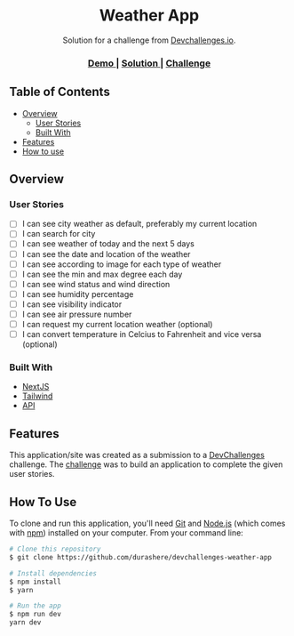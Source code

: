 <!-- Please update value of CHANGE_ME  -->

<h1 align="center">Weather App</h1>

<div align="center">
   Solution for a challenge from  <a href="http://devchallenges.io" target="_blank">Devchallenges.io</a>.
</div>

<div align="center">
  <h3>
    <a href="CHANGE_ME">
      Demo
    </a>
    <span> | </span>
    <a href="https://github.com/durashere/devchallenges-weather-app">
      Solution
    </a>
    <span> | </span>
    <a href="https://devchallenges.io/challenges/mM1UIenRhK808W8qmLWv">
      Challenge
    </a>
  </h3>
</div>

<!-- TABLE OF CONTENTS -->

## Table of Contents

- [Overview](#overview)
  - [User Stories](#user-stories)
  - [Built With](#built-with)
- [Features](#features)
- [How to use](#how-to-use)

<!-- OVERVIEW -->

## Overview

<!-- In this devchallenge i learned how to actually create reusable component, storybook and tailwind -->

### User Stories

- [ ] I can see city weather as default, preferably my current location
- [ ] I can search for city
- [ ] I can see weather of today and the next 5 days
- [ ] I can see the date and location of the weather
- [ ] I can see according to image for each type of weather
- [ ] I can see the min and max degree each day
- [ ] I can see wind status and wind direction
- [ ] I can see humidity percentage
- [ ] I can see visibility indicator
- [ ] I can see air pressure number
- [ ] I can request my current location weather (optional)
- [ ] I can convert temperature in Celcius to Fahrenheit and vice versa (optional)

### Built With

- [NextJS](https://nextjs.org/)
- [Tailwind](https://tailwindcss.com/)
- [API](https://www.metaweather.com/api/)
<!-- - [Storybook](https://storybook.js.org/) -->

## Features

This application/site was created as a submission to a [DevChallenges](https://devchallenges.io/challenges) challenge. The [challenge](https://devchallenges.io/challenges/mM1UIenRhK808W8qmLWv) was to build an application to complete the given user stories.

## How To Use

To clone and run this application, you'll need [Git](https://git-scm.com) and [Node.js](https://nodejs.org/en/download/) (which comes with [npm](http://npmjs.com)) installed on your computer. From your command line:

```bash
# Clone this repository
$ git clone https://github.com/durashere/devchallenges-weather-app

# Install dependencies
$ npm install
$ yarn

# Run the app
$ npm run dev
yarn dev
```
